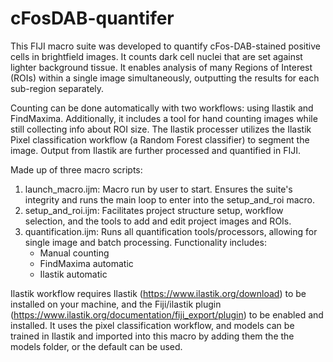 # cFosDAB-quantifer
This FIJI macro suite was developed to quantify cFos-DAB-stained positive cells in brightfield images. It counts dark cell nuclei that are set against lighter background tissue. It enables analysis of many Regions of Interest (ROIs) within a single image simultaneously, outputting the results for each sub-region separately. 

Counting can be done automatically with two workflows: using Ilastik and FindMaxima. Additionally, it includes a tool for hand counting images while still collecting info about ROI size. The Ilastik processer utilizes the Ilastik Pixel classification workflow (a Random Forest classifier) to segment the image. Output from Ilastik are further processed and quantified in FIJI.

Made up of three macro scripts:
1. launch_macro.ijm: Macro run by user to start. Ensures the suite's integrity and runs the main loop to enter into the setup_and_roi macro.
2. setup_and_roi.ijm: Facilitates project structure setup, workflow selection, and the tools to add and edit project images and ROIs.
3. quantification.ijm: Runs all quantification tools/processors, allowing for single image and batch processing. Functionality includes: 
    - Manual counting
    - FindMaxima automatic
    - Ilastik automatic

Ilastik workflow requires Ilastik (https://www.ilastik.org/download) to be installed on your machine, and the Fiji/ilastik plugin (https://www.ilastik.org/documentation/fiji_export/plugin) to be enabled and installed. It uses the pixel classification workflow, and models can be trained in Ilastik and imported into this macro by adding them the the models folder, or the default can be used.
